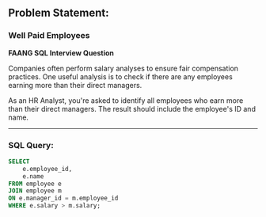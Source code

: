 ## Problem Statement:  

### Well Paid Employees  
**FAANG SQL Interview Question**  

Companies often perform salary analyses to ensure fair compensation practices. One useful analysis is to check if there are any employees earning more than their direct managers.

As an HR Analyst, you're asked to identify all employees who earn more than their direct managers. The result should include the employee's ID and name.

---

### SQL Query:
```sql
SELECT 
    e.employee_id,
    e.name
FROM employee e
JOIN employee m
ON e.manager_id = m.employee_id
WHERE e.salary > m.salary;
